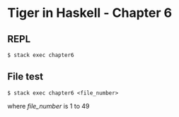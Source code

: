 # Tiger in Haskell - Chapter 6

## REPL

```command
$ stack exec chapter6
```

## File test

```command
$ stack exec chapter6 <file_number>
```

where _file_number_ is 1 to 49
